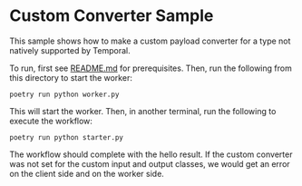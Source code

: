 # Custom Converter Sample

This sample shows how to make a custom payload converter for a type not natively supported by Temporal.

To run, first see [README.md](../README#usage) for prerequisites. Then, run the following from this directory to start the
worker:

    poetry run python worker.py

This will start the worker. Then, in another terminal, run the following to execute the workflow:

    poetry run python starter.py

The workflow should complete with the hello result. If the custom converter was not set for the custom input and output
classes, we would get an error on the client side and on the worker side.